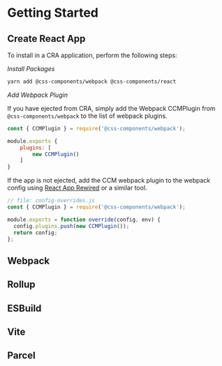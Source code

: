 # Getting Started

## Create React App

To install in a CRA application, perform the following steps:

_Install Packages_

```sh
yarn add @css-components/webpack @css-components/react
```

_Add Webpack Plugin_

If you have ejected from CRA, simply add the Webpack CCMPlugin from `@css-components/webpack` to the list of webpack plugins.

```js
const { CCMPlugin } = require('@css-components/webpack');

module.exports {
    plugins: [
        new CCMPlugin()
    ]
}
```

If the app is not ejected, add the CCM webpack plugin to the webpack config using [React App Rewired](https://www.npmjs.com/package/react-app-rewired) or a similar tool.

```js
// file: config-overrides.js
const { CCMPlugin } = require('@css-components/webpack');

module.exports = function override(config, env) {
  config.plugins.push(new CCMPlugin());
  return config;
};
```

## Webpack

## Rollup

## ESBuild

## Vite

## Parcel
